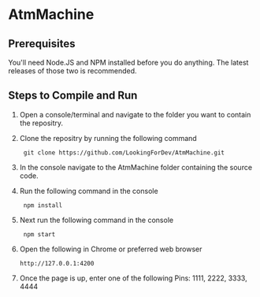 # AtmMachine

## Prerequisites
You'll need Node.JS and NPM installed before you do anything. The latest releases of those two is recommended.

## Steps to Compile and Run
1. Open a console/terminal and navigate to the folder you want to contain the repositry.
2. Clone the repositry by running the following command

        git clone https://github.com/LookingForDev/AtmMachine.git

3. In the console navigate to the AtmMachine folder containing the source code.
4. Run the following command in the console

        npm install
        
5. Next run the following command in the console

        npm start
        
6.  Open the following in Chrome or preferred web browser

        http://127.0.0.1:4200
        
7.  Once the page is up, enter one of the following Pins: 1111, 2222, 3333, 4444
